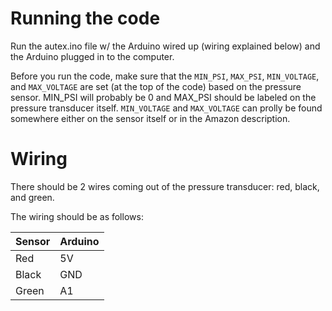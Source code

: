 # Running the code

Run the autex.ino file w/ the Arduino wired up (wiring explained below) and the Arduino plugged in to the computer.

Before you run the code, make sure that the `MIN_PSI`, `MAX_PSI`, `MIN_VOLTAGE`, and `MAX_VOLTAGE` are set (at the top of the code) based on the pressure sensor. MIN_PSI will probably be 0 and MAX_PSI should be labeled on the pressure transducer itself. `MIN_VOLTAGE` and `MAX_VOLTAGE` can prolly be found somewhere either on the sensor itself or in the Amazon description.


# Wiring

There should be 2 wires coming out of the pressure transducer: red, black, and green.

The wiring should be as follows:

Sensor | Arduino
--- | ---
Red | 5V
Black | GND
Green | A1
